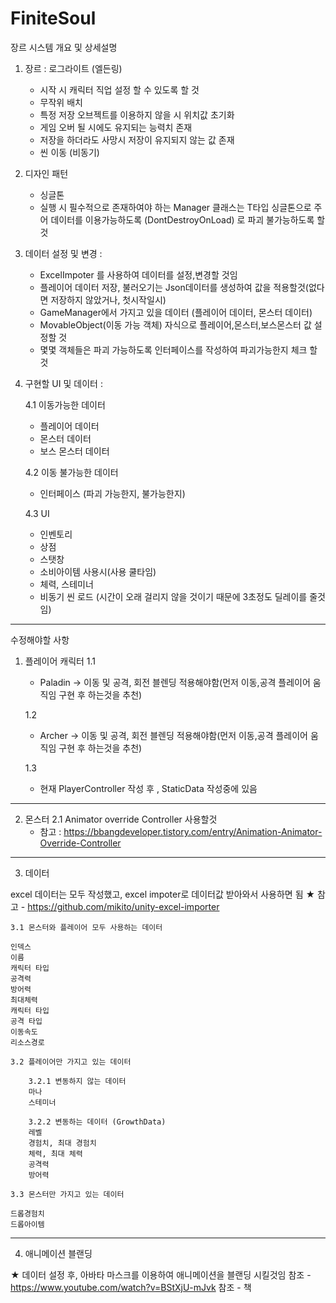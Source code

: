 # FiniteSoul
장르
시스템 개요 및 상세설명

1. 장르 : 로그라이트 (엘든링)

	- 시작 시 캐릭터 직업 설정 할 수 있도록 할 것
	- 무작위 배치
	- 특정 저장 오브젝트를 이용하지 않을 시 위치값 초기화
	- 게임 오버 될 시에도 유지되는 능력치 존재
	- 저장을 하더라도 사망시 저장이 유지되지 않는 값 존재
	- 씬 이동 (비동기)

2. 디자인 패턴

	- 싱글톤
	- 실행 시 필수적으로 존재하여야 하는 Manager 클래스는 T타입 싱글톤으로 주어 데이터를 이용가능하도록 
		(DontDestroyOnLoad) 로 파괴 불가능하도록 할 것

3. 데이터 설정 및 변경 :
	
	- ExcelImpoter 를 사용하여 데이터를 설정,변경할 것임
	- 플레이어 데이터 저장, 불러오기는 Json데이터를 생성하여 값을 적용할것(없다면 저장하지 않았거나, 첫시작일시)
	- GameManager에서 가지고 있을 데이터 (플레이어 데이터, 몬스터 데이터)
	- MovableObject(이동 가능 객체) 자식으로 플레이어,몬스터,보스몬스터 값 설정할 것
	- 몇몇 객체들은 파괴 가능하도록 인터페이스를 작성하여 파괴가능한지 체크 할것

4. 구현할 UI 및 데이터 : 
	
	4.1 이동가능한 데이터
	- 플레이어 데이터
	- 몬스터 데이터
	- 보스 몬스터 데이터

	4.2 이동 불가능한 데이터
	- 인터페이스 (파괴 가능한지, 불가능한지)

	4.3 UI
	- 인벤토리
	- 상점
	- 스탯창
	- 소비아이템 사용시(사용 쿨타임)
	- 체력, 스테미너
	- 비동기 씬 로드 (시간이 오래 걸리지 않을 것이기 때문에 3초정도 딜레이를 줄것임)

-----------------------------------------------------------------------------------------------------------------------
수정해야할 사항

1. 플레이어 캐릭터 
	1.1
	- Paladin -> 이동 및 공격, 회전 블렌딩 적용해야함(먼저 이동,공격 플레이어 움직임 구현 후 하는것을 추천)

	1.2
	- Archer -> 이동 및 공격, 회전 블렌딩 적용해야함(먼저 이동,공격 플레이어 움직임 구현 후 하는것을 추천)
	
	1.3
	- 현재 PlayerController 작성 후 , StaticData 작성중에 있음

------------------
2. 몬스터
	2.1 Animator override Controller 사용할것
	- 참고 : https://bbangdeveloper.tistory.com/entry/Animation-Animator-Override-Controller

-------------------
3. 데이터

excel 데이터는 모두 작성했고, excel impoter로 데이터값 받아와서 사용하면 됨 ★
참고 - https://github.com/mikito/unity-excel-importer

	3.1 몬스터와 플레이어 모두 사용하는 데이터

	인덱스
	이름
	캐릭터 타입
	공격력
	방어력
	최대체력
	캐릭터 타입
	공격 타입
	이동속도
	리소스경로

	3.2 플레이어만 가지고 있는 데이터

		3.2.1 변동하지 않는 데이터
		마나
		스테미너

		3.2.2 변동하는 데이터 (GrowthData)
		레벨
		경험치, 최대 경험치
		체력, 최대 체력
		공격력
		방어력

	3.3 몬스터만 가지고 있는 데이터

	드롭경험치
	드롭아이템

	
---------------
4. 애니메이션 블랜딩

★ 데이터 설정 후, 아바타 마스크를 이용하여 애니메이션을 블랜딩 시킬것임
참조 - https://www.youtube.com/watch?v=BStXjU-mJvk
참조 - 책

